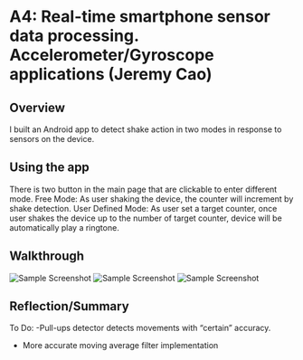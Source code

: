 # A4: Real-time smartphone sensor data processing. Accelerometer/Gyroscope applications (Jeremy Cao)

## Overview

I built an Android app to detect shake action in two modes in response to sensors on the device.

## Using the app 

There is two button in the main page that are clickable to enter different mode.
Free Mode: As user shaking the device, the counter will increment by shake detection.
User Defined Mode: As user set a target counter, once user shakes the device up to the number of target counter, device will be
automatically play a ringtone.

## Walkthrough

![Sample Screenshot](imgs/11.png?raw=tru) ![Sample Screenshot](imgs/22.png?raw=tru)
![Sample Screenshot](imgs/33.png?raw=tru)

## Reflection/Summary

To Do:
-Pull-ups detector detects movements with “certain” accuracy.
- More accurate moving average filter implementation



